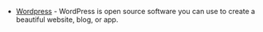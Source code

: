 * [Wordpress](https://wordpress.org/) - WordPress is open source software you can use to create a beautiful website, blog, or app.